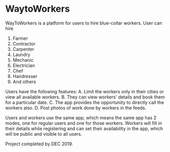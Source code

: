# WaytoWorkers

WayToWorkers is a platform for users to hire blue-collar workers. 
User can hire 
1. Farmer
2. Contractor
3. Carpenter
4. Laundry
5. Mechanic
6. Electrician
7. Chef
8. Hairdresser
9. And others

Users have the following features:
A. Limit the workers only in their cities or view all available workers.
B. They can view workers' details and book them for a particular date. 
C. The app provides the opportunity to directly call the workers also.
D. Post photos of work done by workers in the feeds.

Users and workers use the same app, which means the same app has 2 modes, one for regular users and one for those workers. 
Workers will fill in their details while registering and can set their availability in the app, which will be public and visible to all users. 

Project completed by DEC 2019.
